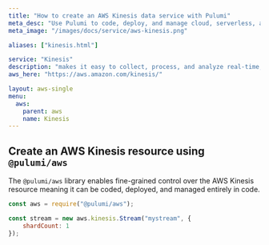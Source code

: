 ```yaml
---
title: "How to create an AWS Kinesis data service with Pulumi"
meta_desc: "Use Pulumi to code, deploy, and manage cloud, serverless, and container apps and infrastructure"
meta_image: "/images/docs/service/aws-kinesis.png"

aliases: ["kinesis.html"]

service: "Kinesis"
description: "makes it easy to collect, process, and analyze real-time, streaming data so you can get timely insights and react quickly to new information"
aws_here: "https://aws.amazon.com/kinesis/"

layout: aws-single
menu:
  aws:
    parent: aws
    name: Kinesis
---
```


## Create an AWS Kinesis resource using `@pulumi/aws`

The `@pulumi/aws` library enables fine-grained control over the AWS Kinesis resource meaning it can be coded, deployed, and managed entirely in code.

```javascript
const aws = require("@pulumi/aws");

const stream = new aws.kinesis.Stream("mystream", {
    shardCount: 1
});
```
